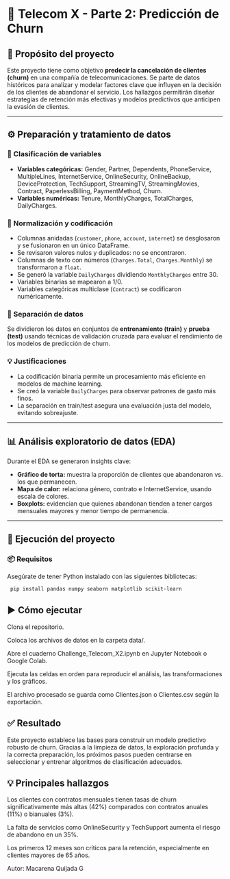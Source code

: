 # 📡 Telecom X - Parte 2: Predicción de Churn

## 📌 Propósito del proyecto

Este proyecto tiene como objetivo **predecir la cancelación de clientes (churn)** en una compañía de telecomunicaciones. Se parte de datos históricos para analizar y modelar factores clave que influyen en la decisión de los clientes de abandonar el servicio. Los hallazgos permitirán diseñar estrategias de retención más efectivas y modelos predictivos que anticipen la evasión de clientes.

---
## ⚙️ Preparación y tratamiento de datos

### 📑 Clasificación de variables

- **Variables categóricas:** Gender, Partner, Dependents, PhoneService, MultipleLines, InternetService, OnlineSecurity, OnlineBackup, DeviceProtection, TechSupport, StreamingTV, StreamingMovies, Contract, PaperlessBilling, PaymentMethod, Churn.
- **Variables numéricas:** Tenure, MonthlyCharges, TotalCharges, DailyCharges.

### 🔄 Normalización y codificación

- Columnas anidadas (`customer`, `phone`, `account`, `internet`) se desglosaron y se fusionaron en un único DataFrame.
- Se revisaron valores nulos y duplicados: no se encontraron.
- Columnas de texto con números (`Charges.Total`, `Charges.Monthly`) se transformaron a `float`.
- Se generó la variable `DailyCharges` dividiendo `MonthlyCharges` entre 30.
- Variables binarias se mapearon a 1/0.
- Variables categóricas multiclase (`Contract`) se codificaron numéricamente.

### 🔑 Separación de datos

Se dividieron los datos en conjuntos de **entrenamiento (train)** y **prueba (test)** usando técnicas de validación cruzada para evaluar el rendimiento de los modelos de predicción de churn.

### 💡 Justificaciones

- La codificación binaria permite un procesamiento más eficiente en modelos de machine learning.
- Se creó la variable `DailyCharges` para observar patrones de gasto más finos.
- La separación en train/test asegura una evaluación justa del modelo, evitando sobreajuste.

---

## 📊 Análisis exploratorio de datos (EDA)

Durante el EDA se generaron insights clave:

- **Gráfico de torta:** muestra la proporción de clientes que abandonaron vs. los que permanecen.
- **Mapa de calor:** relaciona género, contrato e InternetService, usando escala de colores.
- **Boxplots:** evidencian que quienes abandonan tienden a tener cargos mensuales mayores y menor tiempo de permanencia.

---

## 🚀 Ejecución del proyecto

### 📦 Requisitos

Asegúrate de tener Python instalado con las siguientes bibliotecas:

 ```bash
  pip install pandas numpy seaborn matplotlib scikit-learn
   ```



## ▶️ Cómo ejecutar
Clona el repositorio.

Coloca los archivos de datos en la carpeta data/.

Abre el cuaderno Challenge_Telecom_X2.ipynb en Jupyter Notebook o Google Colab.

Ejecuta las celdas en orden para reproducir el análisis, las transformaciones y los gráficos.

El archivo procesado se guarda como Clientes.json o Clientes.csv según la exportación.

## ✅ Resultado
Este proyecto establece las bases para construir un modelo predictivo robusto de churn. Gracias a la limpieza de datos, la exploración profunda y la correcta preparación, los próximos pasos pueden centrarse en seleccionar y entrenar algoritmos de clasificación adecuados.

## 💡 Principales hallazgos
Los clientes con contratos mensuales tienen tasas de churn significativamente más altas (42%) comparados con contratos anuales (11%) o bianuales (3%).

La falta de servicios como OnlineSecurity y TechSupport aumenta el riesgo de abandono en un 35%.

Los primeros 12 meses son críticos para la retención, especialmente en clientes mayores de 65 años.

Autor: Macarena Quijada G
